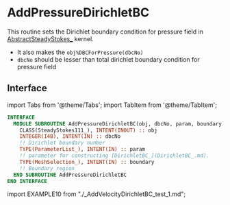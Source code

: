 # AddPressureDirichletBC

This routine sets the Dirichlet boundary condition for pressure field in [AbstractSteadyStokes_](../AbstractSteadyStokes/AbstractSteadyStokes_.md) kernel.

- It also makes the `obj%DBCForPressure(dbcNo)`
- `dbcNo` should be lesser than total dirichlet boundary condition for pressure field

## Interface

import Tabs from '@theme/Tabs';
import TabItem from '@theme/TabItem';

<Tabs>
<TabItem value="interface" label="܀ Interface"  default>

```fortran
INTERFACE
  MODULE SUBROUTINE AddPressureDirichletBC(obj, dbcNo, param, boundary)
    CLASS(SteadyStokes111_), INTENT(INOUT) :: obj
    INTEGER(I4B), INTENT(IN) :: dbcNo
    !! Dirichlet boundary nunber
    TYPE(ParameterList_), INTENT(IN) :: param
    !! parameter for constructing [DirichletBC_](DirichletBC_.md).
    TYPE(MeshSelection_), INTENT(IN) :: boundary
    !! Boundary region
  END SUBROUTINE AddPressureDirichletBC
END INTERFACE
```

</TabItem>

<TabItem value="example" label="️܀ See example">

import EXAMPLE10 from "./_AddVelocityDirichletBC_test_1.md";

<EXAMPLE10 />

</TabItem>

<TabItem value="close" label="↢ ">

</TabItem>
</Tabs>
